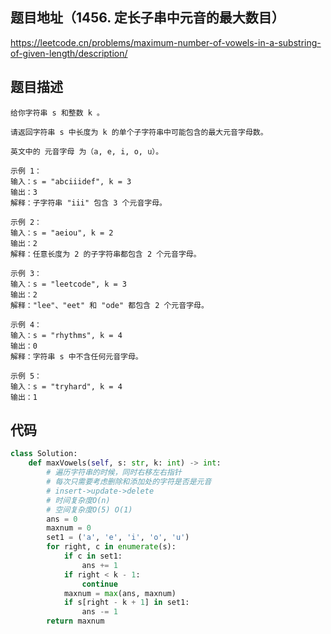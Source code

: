 ## 题目地址（1456. 定长子串中元音的最大数目）

https://leetcode.cn/problems/maximum-number-of-vowels-in-a-substring-of-given-length/description/

## 题目描述

```
给你字符串 s 和整数 k 。

请返回字符串 s 中长度为 k 的单个子字符串中可能包含的最大元音字母数。

英文中的 元音字母 为（a, e, i, o, u）。

示例 1：
输入：s = "abciiidef", k = 3
输出：3
解释：子字符串 "iii" 包含 3 个元音字母。

示例 2：
输入：s = "aeiou", k = 2
输出：2
解释：任意长度为 2 的子字符串都包含 2 个元音字母。

示例 3：
输入：s = "leetcode", k = 3
输出：2
解释："lee"、"eet" 和 "ode" 都包含 2 个元音字母。

示例 4：
输入：s = "rhythms", k = 4
输出：0
解释：字符串 s 中不含任何元音字母。

示例 5：
输入：s = "tryhard", k = 4
输出：1
```

## 代码

```python
class Solution:
    def maxVowels(self, s: str, k: int) -> int:
        # 遍历字符串的时候，同时右移左右指针
        # 每次只需要考虑删除和添加处的字符是否是元音
        # insert->update->delete
        # 时间复杂度O(n)
        # 空间复杂度O(5) O(1)
        ans = 0
        maxnum = 0
        set1 = ('a', 'e', 'i', 'o', 'u')
        for right, c in enumerate(s):
            if c in set1:
                ans += 1
            if right < k - 1:
                continue
            maxnum = max(ans, maxnum)
            if s[right - k + 1] in set1:
                ans -= 1
        return maxnum        
```
